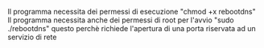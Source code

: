 Il programma necessita dei permessi di esecuzione "chmod +x rebootdns"<br>
Il programma necessita anche dei permessi di root per l'avvio "sudo ./rebootdns" questo perchè richiede l'apertura di una porta riservata ad un servizio di rete<br>
